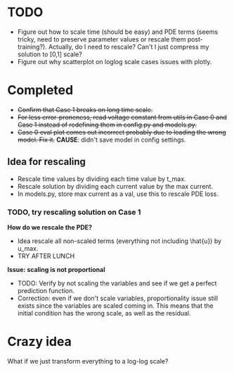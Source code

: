 # TODO
- Figure out how to scale time (should be easy) and PDE terms (seems tricky, need to preserve parameter values or rescale them post-training?). Actually, do I need to rescale? Can't I just compress my solution to [0,1] scale?
- Figure out why scatterplot on loglog scale cases issues with plotly.

# Completed
- ~~Confirm that Case 1 breaks on long time scale.~~
- ~~For less error-proneness, read voltage constant from utils in Case 0 and Case 1 instead of redefining them in config.py and models.py.~~
- ~~Case 0 eval plot comes out incorrect probably due to loading the wrong model. Fix it.~~ **CAUSE**: didn't save model in config settings.





## Idea for rescaling
- Rescale time values by dividing each time value by t_max.
- Rescale solution by dividing each current value by the max current.
- In models.py, store max current as a val, use this to rescale PDE loss.

### TODO, try rescaling solution on Case 1
**How do we rescale the PDE?**
 - Idea rescale all non-scaled terms (everything not including \hat{u}) by u_max.
 - TRY AFTER LUNCH

 **Issue: scaling is not proportional**
- TODO: Verify by not scaling the variables and see if we get a perfect prediction function. 
- Correction: even if we don't scale variables, proportionality issue still exists since the variables are scaled coming in. This means that the initial condition has the wrong scale, as well as the residual.




# Crazy idea
What if we just transform everything to a log-log scale?